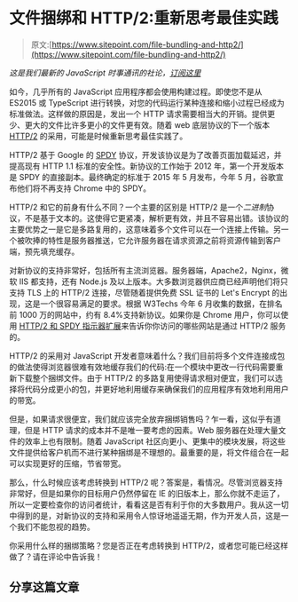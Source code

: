 # 文件捆绑和 HTTP/2:重新思考最佳实践

> 原文:[https://www.sitepoint.com/file-bundling-and-http2/](https://www.sitepoint.com/file-bundling-and-http2/)

*这是我们最新的 JavaScript 时事通讯的社论，[订阅这里](https://www.sitepoint.com/newsletter/)*

如今，几乎所有的 JavaScript 应用程序都会使用构建过程。即使您不是从 ES2015 或 TypeScript 进行转换，对您的代码运行某种连接和缩小过程已经成为标准做法。这样做的原因是，发出一个 HTTP 请求需要相当大的开销。提供更少、更大的文件比许多更小的文件更有效。随着 web 底层协议的下一个版本 [HTTP/2](https://www.sitepoint.com/http2-the-pros-the-cons-and-what-you-need-to-know/) 的采用，可能是时候重新思考最佳实践了。

HTTP/2 基于 Google 的 [SPDY](https://en.wikipedia.org/wiki/SPDY) 协议，开发该协议是为了改善页面加载延迟，并提高现有 HTTP 1.1 标准的安全性。新协议的工作始于 2012 年，第一个开发版本是 SPDY 的直接副本。最终确定的标准于 2015 年 5 月发布，今年 5 月，谷歌宣布他们将不再支持 Chrome 中的 SPDY。

HTTP/2 和它的前身有什么不同？一个主要的区别是 HTTP/2 是一个*二进制*协议，不是基于文本的。这使得它更紧凑，解析更有效，并且不容易出错。该协议的主要优势之一是它是多路复用的，这意味着多个文件可以在一个连接上传输。另一个被吹捧的特性是服务器推送，它允许服务器在请求资源之前将资源传输到客户端，预先填充缓存。

对新协议的支持非常好，包括所有主流浏览器。服务器端，Apache2，Nginx，微软 IIS 都支持，还有 Node.js 及以上版本。大多数浏览器供应商已经声明他们将只支持 TLS 上的 HTTP/2 连接，尽管随着提供免费 SSL 证书的 Let's Encrypt 的出现，这是一个很容易满足的要求。根据 W3Techs 今年 6 月收集的数据，在排名前 1000 万的网站中，约有 8.4%支持新协议。如果你是 Chrome 用户，你可以使用 [HTTP/2 和 SPDY 指示器扩展](https://chrome.google.com/webstore/detail/http2-and-spdy-indicator/mpbpobfflnpcgagjijhmgnchggcjblin)来告诉你你访问的哪些网站是通过 HTTP/2 服务的。

HTTP/2 的采用对 JavaScript 开发者意味着什么？我们目前将多个文件连接成包的做法使得浏览器很难有效地缓存我们的代码:在一个模块中更改一行代码需要重新下载整个捆绑文件。由于 HTTP/2 的多路复用使得请求相对便宜，我们可以选择将代码分成更小的包，并更好地利用缓存来确保我们的应用程序有效地利用用户的带宽。

但是，如果请求很便宜，我们就应该完全放弃捆绑销售吗？乍一看，这似乎有道理，但是 HTTP 请求的成本并不是唯一要考虑的因素。Web 服务器在处理大量文件的效率上也有限制。随着 JavaScript 社区向更小、更集中的模块发展，将这些文件提供给客户机而不进行某种捆绑是不理想的。最重要的是，将文件组合在一起可以实现更好的压缩，节省带宽。

那么，什么时候应该考虑转换到 HTTP/2 呢？答案是，看情况。尽管浏览器支持非常好，但是如果你的目标用户仍然停留在 IE 的旧版本上，那么你就不走运了，所以一定要检查你的访问者统计，看看这是否有利于你的大多数用户。我从这一切中得到的是，对新协议的支持和采用令人惊讶地遥遥无期，作为开发人员，这是一个我们不能忽视的趋势。

你采用什么样的捆绑策略？您是否正在考虑转换到 HTTP/2，或者您可能已经这样做了？请在评论中告诉我！

## 分享这篇文章